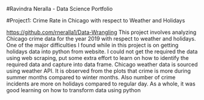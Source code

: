 #Ravindra Neralla - Data Science Portfolio

#Project1: Crime Rate in Chicago with respect to Weather and Holidays

https://github.com/rneralla1/Data-Wrangling
This project involves analyzing Chicago crime data for the year 2019 with respect to weather and holidays. One of the major difficulties I found while in this project is on getting holidays data into python from website.  I could not get the required the data using web scraping, put some extra effort to learn on how to identify the required data and capture into data frame.  Chicago weather data is sourced using weather API.
It is observed from the plots that crime is more during summer months compared to winter months.  Also number of crime incidents are more on holidays compared to regular day.  As a whole, it was good learning on how to transform data using python
